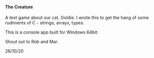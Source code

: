 #### The Creature

A text game about our cat, Goldie. I wrote this to get the hang of some rudiments of C - strings, arrays, types.

This is a console app built for Windows 64bit.

Shout out to Rob and Mar.

26/10/20
